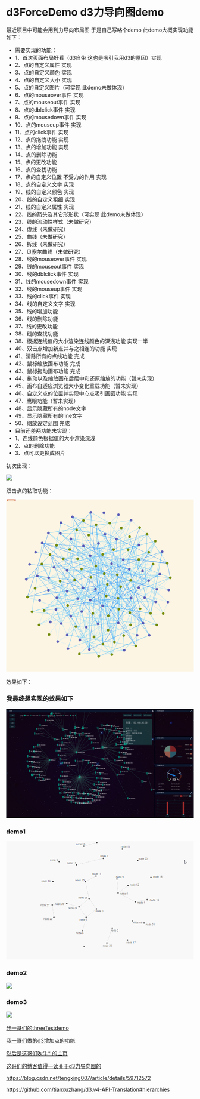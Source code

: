 # d3ForceDemo d3力导向图demo

最近项目中可能会用到力导向布局图 于是自己写咯个demo 此demo大概实现功能如下：
 * 需要实现的功能：
 * 1、首次页面布局好看（d3自带 这也是吸引我用d3的原因）实现
 * 2、点的自定义属性 实现
 * 3、点的自定义颜色 实现
 * 4、点的自定义大小 实现
 * 5、点的自定义图片（可实现 此demo未做体现）
 * 6、点的mouseover事件 实现
 * 7、点的mouseout事件 实现
 * 8、点的dblclick事件 实现
 * 9、点的mousedown事件 实现
 * 10、点的mouseup事件 实现
 * 11、点的click事件 实现
 * 12、点的拖拽功能 实现
 * 13、点的增加功能 实现
 * 14、点的删除功能
 * 15、点的更改功能
 * 16、点的查找功能
 * 17、点的自定义位置 不受力的作用 实现
 * 18、点的自定义文字 实现
 * 19、线的自定义颜色 实现
 * 20、线的自定义粗细 实现
 * 21、线的自定义属性 实现
 * 22、线的箭头及其它形形状（可实现 此demo未做体现）
 * 23、线的流动性样式（未做研究）
 * 24、虚线（未做研究）
 * 25、曲线（未做研究）
 * 26、拆线（未做研究）
 * 27、贝塞尔曲线（未做研究）
 * 28、线的mouseover事件 实现
 * 29、线的mouseout事件 实现
 * 30、线的dblclick事件 实现
 * 31、线的mousedown事件 实现
 * 32、线的mouseup事件 实现
 * 33、线的click事件 实现
 * 34、线的自定义文字 实现
 * 35、线的增加功能
 * 36、线的删除功能
 * 37、线的更改功能
 * 38、线的查找功能
 * 38、根据连线值的大小渲染连线颜色的深浅功能 实现一半
 * 40、双击点增加新点并与之相连的功能 实现
 * 41、清除所有的点线功能 完成
 * 42、鼠标缩放画布功能 完成
 * 43、鼠标拖动画布功能 完成
 * 44、拖动以及缩放画布后居中和还原缩放的功能（暂未实现）
 * 45、画布自适应浏览器大小变化重载功能（暂未实现）
 * 46、自定义点的位置并实现中心点吸引画圆功能 实现
 * 47、鹰眼功能（暂未实现）
 * 48、显示隐藏所有的node文字
 * 49、显示隐藏所有的line文字
 * 50、缩放设定范围 完成
 * 目前还差两功能未实现：
 * 1、连线颜色根据值的大小渲染深浅
 * 2、点的删除功能
 * 3、点可以更换成图片

初次出现：


![](images/forceImg1.gif)


双击点的钻取功能：


![](images/forceImg2.gif)


效果如下：

 ### 我最终想实现的效果如下
 ![](img.png)
 
 ### demo1
 ![](img1.gif)
 
 ### demo2
 ![](img2.gif)
 
 ### demo3
 ![](img3.gif)

[我一哥们的threeTestdemo](https://doter1995.github.io/three/threeTest/)

[我一哥们做的d3增加点的功能](https://doter1995.github.io/d3/charts/force.html)

[然后是这哥们吹牛* 的主页](https://doter1995.github.io/)


[这哥们的博客值得一读关于d3力导向图的](https://blog.csdn.net/lzwdfas/article/details/60466566)

https://blog.csdn.net/tengxing007/article/details/59712572

https://github.com/tianxuzhang/d3.v4-API-Translation#hierarchies

